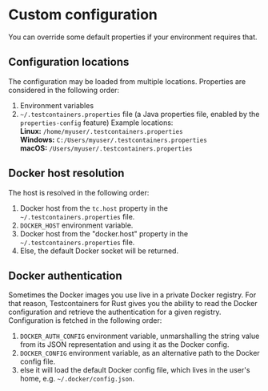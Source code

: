 # Custom configuration

You can override some default properties if your environment requires that.

## Configuration locations

The configuration may be loaded from multiple locations. Properties are considered in the following order:

1. Environment variables
3. `~/.testcontainers.properties` file (a Java properties file, enabled by the `properties-config` feature)
   Example locations:  
   **Linux:** `/home/myuser/.testcontainers.properties`  
   **Windows:** `C:/Users/myuser/.testcontainers.properties`  
   **macOS:** `/Users/myuser/.testcontainers.properties`

## Docker host resolution

The host is resolved in the following order:

1. Docker host from the `tc.host` property in the `~/.testcontainers.properties` file.
2. `DOCKER_HOST` environment variable.
3. Docker host from the "docker.host" property in the `~/.testcontainers.properties` file.
4. Else, the default Docker socket will be returned.

## Docker authentication

Sometimes the Docker images you use live in a private Docker registry.
For that reason, Testcontainers for Rust gives you the ability to read the Docker configuration and retrieve the authentication for a given registry.
Configuration is fetched in the following order:

1. `DOCKER_AUTH_CONFIG` environment variable, unmarshalling the string value from its JSON representation and using it as the Docker config.
2. `DOCKER_CONFIG` environment variable, as an alternative path to the Docker config file.
3. else it will load the default Docker config file, which lives in the user's home, e.g. `~/.docker/config.json`.

